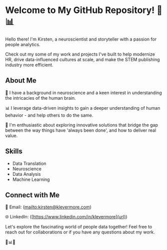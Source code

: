 # Welcome to My GitHub Repository! 🧠📊

Hello there! I'm Kirsten, a neuroscientist and storyteller with a passion for people analytics. 

Check out my some of my work and projects I've built to help modernize HR, drive data-influenced cultures at scale, and make the STEM publishing industry more efficient.

## About Me

🔬 I have a background in neuroscience and a keen interest in understanding the intricacies of the human brain.

📊 I leverage data-driven insights to gain a deeper understanding of human behavior - and help others to do the same.

🚀 I'm enthusiastic about exploring innovative solutions that bridge the gap between the way things have 'always been done', and how to deliver real value.

## Skills

- Data Translation
- Neuroscience
- Data Analysis
- Machine Learning

## Connect with Me

📧 Email: ([mailto:kirsten@klevermore.com](url))

🌐 LinkedIn: ([https://www.linkedin.com/in/klevermore](url))

Let's explore the fascinating world of people data together! Feel free to reach out for collaborations or if you have any questions about my work.

🧠📊🚀
